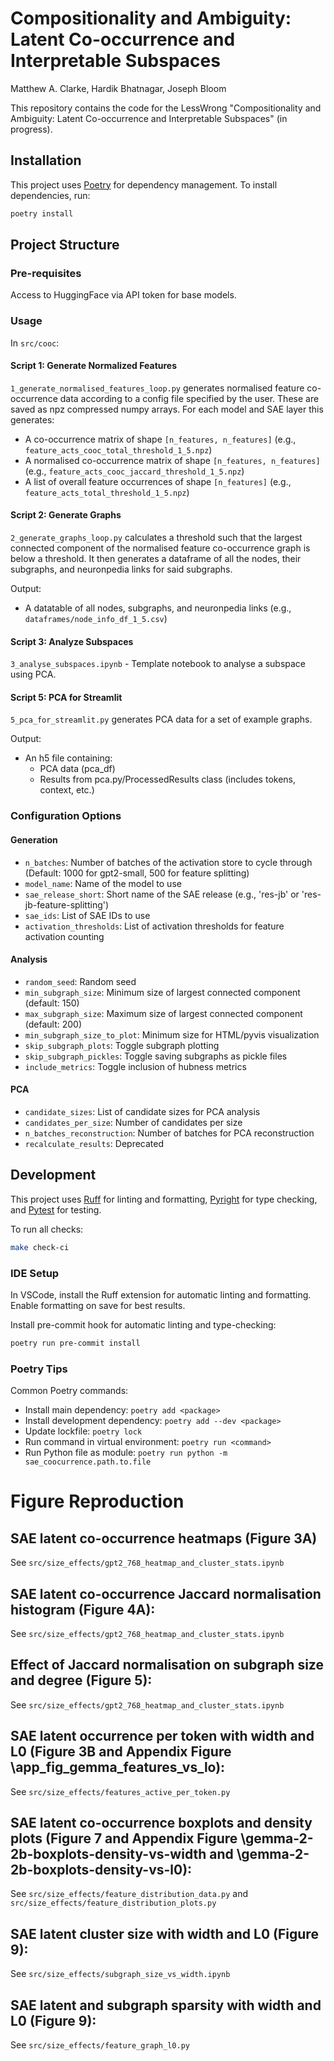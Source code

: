 # Compositionality and Ambiguity: Latent Co-occurrence and Interpretable Subspaces
Matthew A. Clarke, Hardik Bhatnagar, Joseph Bloom

This repository contains the code for the LessWrong "Compositionality and Ambiguity: Latent Co-occurrence and Interpretable Subspaces" (in progress).

## Installation

This project uses [Poetry](https://python-poetry.org/) for dependency management. To install dependencies, run:

```bash
poetry install
```

## Project Structure

### Pre-requisites

Access to HuggingFace via API token for base models.

### Usage

In `src/cooc`:

#### Script 1: Generate Normalized Features
`1_generate_normalised_features_loop.py` generates normalised feature co-occurrence data according to a config file specified by the user. These are saved as npz compressed numpy arrays. For each model and SAE layer this generates:

- A co-occurrence matrix of shape `[n_features, n_features]` (e.g., `feature_acts_cooc_total_threshold_1_5.npz`)
- A normalised co-occurrence matrix of shape `[n_features, n_features]` (e.g., `feature_acts_cooc_jaccard_threshold_1_5.npz`)
- A list of overall feature occurrences of shape `[n_features]` (e.g., `feature_acts_total_threshold_1_5.npz`)

#### Script 2: Generate Graphs
`2_generate_graphs_loop.py` calculates a threshold such that the largest connected component of the normalised feature co-occurrence graph is below a threshold. It then generates a dataframe of all the nodes, their subgraphs, and neuronpedia links for said subgraphs.

Output:
- A datatable of all nodes, subgraphs, and neuronpedia links (e.g., `dataframes/node_info_df_1_5.csv`)

#### Script 3: Analyze Subspaces
`3_analyse_subspaces.ipynb` - Template notebook to analyse a subspace using PCA.

#### Script 5: PCA for Streamlit
`5_pca_for_streamlit.py` generates PCA data for a set of example graphs.

Output:
- An h5 file containing:
  - PCA data (pca_df)
  - Results from pca.py/ProcessedResults class (includes tokens, context, etc.)

### Configuration Options

#### Generation
- `n_batches`: Number of batches of the activation store to cycle through (Default: 1000 for gpt2-small, 500 for feature splitting)
- `model_name`: Name of the model to use
- `sae_release_short`: Short name of the SAE release (e.g., 'res-jb' or 'res-jb-feature-splitting')
- `sae_ids`: List of SAE IDs to use
- `activation_thresholds`: List of activation thresholds for feature activation counting

#### Analysis
- `random_seed`: Random seed
- `min_subgraph_size`: Minimum size of largest connected component (default: 150)
- `max_subgraph_size`: Maximum size of largest connected component (default: 200)
- `min_subgraph_size_to_plot`: Minimum size for HTML/pyvis visualization
- `skip_subgraph_plots`: Toggle subgraph plotting
- `skip_subgraph_pickles`: Toggle saving subgraphs as pickle files
- `include_metrics`: Toggle inclusion of hubness metrics

#### PCA
- `candidate_sizes`: List of candidate sizes for PCA analysis
- `candidates_per_size`: Number of candidates per size
- `n_batches_reconstruction`: Number of batches for PCA reconstruction
- `recalculate_results`: Deprecated

## Development

This project uses [Ruff](https://docs.astral.sh/ruff/) for linting and formatting, [Pyright](https://github.com/microsoft/pyright) for type checking, and [Pytest](https://docs.pytest.org/en/stable/) for testing.

To run all checks:
```bash
make check-ci
```

### IDE Setup
In VSCode, install the Ruff extension for automatic linting and formatting. Enable formatting on save for best results.

Install pre-commit hook for automatic linting and type-checking:
```bash
poetry run pre-commit install
```

### Poetry Tips

Common Poetry commands:
- Install main dependency: `poetry add <package>`
- Install development dependency: `poetry add --dev <package>`
- Update lockfile: `poetry lock`
- Run command in virtual environment: `poetry run <command>`
- Run Python file as module: `poetry run python -m sae_coocurrence.path.to.file`

# Figure Reproduction

## SAE latent co-occurrence heatmaps (Figure 3A)
See `src/size_effects/gpt2_768_heatmap_and_cluster_stats.ipynb`

## SAE latent co-occurrence Jaccard normalisation histogram (Figure 4A): 
See `src/size_effects/gpt2_768_heatmap_and_cluster_stats.ipynb`

## Effect of Jaccard normalisation on subgraph size and degree (Figure 5):
See `src/size_effects/gpt2_768_heatmap_and_cluster_stats.ipynb`

## SAE latent occurrence per token with width and L0 (Figure 3B and Appendix Figure \app_fig_gemma_features_vs_lo): 
See `src/size_effects/features_active_per_token.py`

## SAE latent co-occurrence boxplots and density plots (Figure 7 and Appendix Figure \gemma-2-2b-boxplots-density-vs-width and \gemma-2-2b-boxplots-density-vs-l0):
See `src/size_effects/feature_distribution_data.py` and `src/size_effects/feature_distribution_plots.py`

## SAE latent cluster size with width and L0 (Figure 9):
See `src/size_effects/subgraph_size_vs_width.ipynb`

## SAE latent and subgraph sparsity with width and L0 (Figure 9):
See `src/size_effects/feature_graph_l0.py`
